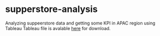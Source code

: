 # supperstore-analysis
Analyzing suppeerstore data and getting some KPI in APAC region using Tableau
Tableau file is avalable [here](https://github.com/khalilhanna/supperstore-analysis/blob/master/Superstore%20Analysis/project.twbx) for download.
